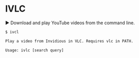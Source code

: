 # IVLC

▶ Download and play YouTube videos from the command line.

```sh
$ ivcl

Play a video from Invidious in VLC. Requires vlc in PATH.

Usage: ivlc [search query]
```
